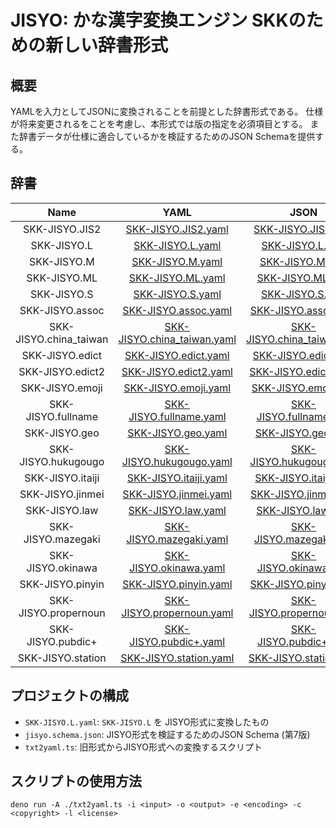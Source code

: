 # JISYO: かな漢字変換エンジン SKKのための新しい辞書形式

## 概要

YAMLを入力としてJSONに変換されることを前提とした辞書形式である。
仕様が将来変更されるをことを考慮し、本形式では版の指定を必須項目とする。
また辞書データが仕様に適合しているかを検証するためのJSON Schemaを提供する。

## 辞書

| Name | YAML | JSON | Msgpack |
| :-: |  :-: | :-: | :-: |
| SKK-JISYO.JIS2 | [SKK-JISYO.JIS2.yaml](http://jisyo.deno.dev/SKK-JISYO.JIS2.yaml) | [SKK-JISYO.JIS2.json](https://jisyo.deno.dev/SKK-JISYO.JIS2.json) | [SKK-JISYO.JIS2.mpk](https://jisyo.deno.dev/SKK-JISYO.JIS2.mpk) |
| SKK-JISYO.L | [SKK-JISYO.L.yaml](http://jisyo.deno.dev/SKK-JISYO.L.yaml) | [SKK-JISYO.L.json](https://jisyo.deno.dev/SKK-JISYO.L.json) | [SKK-JISYO.L.mpk](https://jisyo.deno.dev/SKK-JISYO.L.mpk) |
| SKK-JISYO.M | [SKK-JISYO.M.yaml](http://jisyo.deno.dev/SKK-JISYO.M.yaml) | [SKK-JISYO.M.json](https://jisyo.deno.dev/SKK-JISYO.M.json) | [SKK-JISYO.M.mpk](https://jisyo.deno.dev/SKK-JISYO.M.mpk) |
| SKK-JISYO.ML | [SKK-JISYO.ML.yaml](http://jisyo.deno.dev/SKK-JISYO.ML.yaml) | [SKK-JISYO.ML.json](https://jisyo.deno.dev/SKK-JISYO.ML.json) | [SKK-JISYO.ML.mpk](https://jisyo.deno.dev/SKK-JISYO.ML.mpk) |
| SKK-JISYO.S | [SKK-JISYO.S.yaml](http://jisyo.deno.dev/SKK-JISYO.S.yaml) | [SKK-JISYO.S.json](https://jisyo.deno.dev/SKK-JISYO.S.json) | [SKK-JISYO.S.mpk](https://jisyo.deno.dev/SKK-JISYO.S.mpk) |
| SKK-JISYO.assoc | [SKK-JISYO.assoc.yaml](http://jisyo.deno.dev/SKK-JISYO.assoc.yaml) | [SKK-JISYO.assoc.json](https://jisyo.deno.dev/SKK-JISYO.assoc.json) | [SKK-JISYO.assoc.mpk](https://jisyo.deno.dev/SKK-JISYO.assoc.mpk) |
| SKK-JISYO.china_taiwan | [SKK-JISYO.china_taiwan.yaml](http://jisyo.deno.dev/SKK-JISYO.china_taiwan.yaml) | [SKK-JISYO.china_taiwan.json](https://jisyo.deno.dev/SKK-JISYO.china_taiwan.json) | [SKK-JISYO.china_taiwan.mpk](https://jisyo.deno.dev/SKK-JISYO.china_taiwan.mpk) |
| SKK-JISYO.edict | [SKK-JISYO.edict.yaml](http://jisyo.deno.dev/SKK-JISYO.edict.yaml) | [SKK-JISYO.edict.json](https://jisyo.deno.dev/SKK-JISYO.edict.json) | [SKK-JISYO.edict.mpk](https://jisyo.deno.dev/SKK-JISYO.edict.mpk) |
| SKK-JISYO.edict2 | [SKK-JISYO.edict2.yaml](http://jisyo.deno.dev/SKK-JISYO.edict2.yaml) | [SKK-JISYO.edict2.json](https://jisyo.deno.dev/SKK-JISYO.edict2.json) | [SKK-JISYO.edict2.mpk](https://jisyo.deno.dev/SKK-JISYO.edict2.mpk) |
| SKK-JISYO.emoji | [SKK-JISYO.emoji.yaml](http://jisyo.deno.dev/SKK-JISYO.emoji.yaml) | [SKK-JISYO.emoji.json](https://jisyo.deno.dev/SKK-JISYO.emoji.json) | [SKK-JISYO.emoji.mpk](https://jisyo.deno.dev/SKK-JISYO.emoji.mpk) |
| SKK-JISYO.fullname | [SKK-JISYO.fullname.yaml](http://jisyo.deno.dev/SKK-JISYO.fullname.yaml) | [SKK-JISYO.fullname.json](https://jisyo.deno.dev/SKK-JISYO.fullname.json) | [SKK-JISYO.fullname.mpk](https://jisyo.deno.dev/SKK-JISYO.fullname.mpk) |
| SKK-JISYO.geo | [SKK-JISYO.geo.yaml](http://jisyo.deno.dev/SKK-JISYO.geo.yaml) | [SKK-JISYO.geo.json](https://jisyo.deno.dev/SKK-JISYO.geo.json) | [SKK-JISYO.geo.mpk](https://jisyo.deno.dev/SKK-JISYO.geo.mpk) |
| SKK-JISYO.hukugougo | [SKK-JISYO.hukugougo.yaml](http://jisyo.deno.dev/SKK-JISYO.hukugougo.yaml) | [SKK-JISYO.hukugougo.json](https://jisyo.deno.dev/SKK-JISYO.hukugougo.json) | [SKK-JISYO.hukugougo.mpk](https://jisyo.deno.dev/SKK-JISYO.hukugougo.mpk) |
| SKK-JISYO.itaiji | [SKK-JISYO.itaiji.yaml](http://jisyo.deno.dev/SKK-JISYO.itaiji.yaml) | [SKK-JISYO.itaiji.json](https://jisyo.deno.dev/SKK-JISYO.itaiji.json) | [SKK-JISYO.itaiji.mpk](https://jisyo.deno.dev/SKK-JISYO.itaiji.mpk) |
| SKK-JISYO.jinmei | [SKK-JISYO.jinmei.yaml](http://jisyo.deno.dev/SKK-JISYO.jinmei.yaml) | [SKK-JISYO.jinmei.json](https://jisyo.deno.dev/SKK-JISYO.jinmei.json) | [SKK-JISYO.jinmei.mpk](https://jisyo.deno.dev/SKK-JISYO.jinmei.mpk) |
| SKK-JISYO.law | [SKK-JISYO.law.yaml](http://jisyo.deno.dev/SKK-JISYO.law.yaml) | [SKK-JISYO.law.json](https://jisyo.deno.dev/SKK-JISYO.law.json) | [SKK-JISYO.law.mpk](https://jisyo.deno.dev/SKK-JISYO.law.mpk) |
| SKK-JISYO.mazegaki | [SKK-JISYO.mazegaki.yaml](http://jisyo.deno.dev/SKK-JISYO.mazegaki.yaml) | [SKK-JISYO.mazegaki.json](https://jisyo.deno.dev/SKK-JISYO.mazegaki.json) | [SKK-JISYO.mazegaki.mpk](https://jisyo.deno.dev/SKK-JISYO.mazegaki.mpk) |
| SKK-JISYO.okinawa | [SKK-JISYO.okinawa.yaml](http://jisyo.deno.dev/SKK-JISYO.okinawa.yaml) | [SKK-JISYO.okinawa.json](https://jisyo.deno.dev/SKK-JISYO.okinawa.json) | [SKK-JISYO.okinawa.mpk](https://jisyo.deno.dev/SKK-JISYO.okinawa.mpk) |
| SKK-JISYO.pinyin | [SKK-JISYO.pinyin.yaml](http://jisyo.deno.dev/SKK-JISYO.pinyin.yaml) | [SKK-JISYO.pinyin.json](https://jisyo.deno.dev/SKK-JISYO.pinyin.json) | [SKK-JISYO.pinyin.mpk](https://jisyo.deno.dev/SKK-JISYO.pinyin.mpk) |
| SKK-JISYO.propernoun | [SKK-JISYO.propernoun.yaml](http://jisyo.deno.dev/SKK-JISYO.propernoun.yaml) | [SKK-JISYO.propernoun.json](https://jisyo.deno.dev/SKK-JISYO.propernoun.json) | [SKK-JISYO.propernoun.mpk](https://jisyo.deno.dev/SKK-JISYO.propernoun.mpk) |
| SKK-JISYO.pubdic+ | [SKK-JISYO.pubdic+.yaml](http://jisyo.deno.dev/SKK-JISYO.pubdic+.yaml) | [SKK-JISYO.pubdic+.json](https://jisyo.deno.dev/SKK-JISYO.pubdic+.json) | [SKK-JISYO.pubdic+.mpk](https://jisyo.deno.dev/SKK-JISYO.pubdic+.mpk) |
| SKK-JISYO.station | [SKK-JISYO.station.yaml](http://jisyo.deno.dev/SKK-JISYO.station.yaml) | [SKK-JISYO.station.json](https://jisyo.deno.dev/SKK-JISYO.station.json) | [SKK-JISYO.station.mpk](https://jisyo.deno.dev/SKK-JISYO.station.mpk) |

## プロジェクトの構成

- `SKK-JISYO.L.yaml`: `SKK-JISYO.L` を JISYO形式に変換したもの
- `jisyo.schema.json`: JISYO形式を検証するためのJSON Schema (第7版)
- `txt2yaml.ts`: 旧形式からJISYO形式への変換するスクリプト

## スクリプトの使用方法

```
deno run -A ./txt2yaml.ts -i <input> -o <output> -e <encoding> -c <copyright> -l <license>
```
